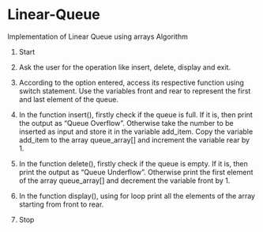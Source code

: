 # Linear-Queue
Implementation of Linear Queue using arrays
Algorithm 

1. Start 

2. Ask the user for the operation like insert, delete, display and exit. 

3. According to the option entered, access its respective function using switch statement. Use the variables front and rear to represent the first and last element of the queue.

4. In the function insert(), firstly check if the queue is full. If it is, then print the output as “Queue Overflow”. Otherwise take the number to be inserted as input and store it in the variable add_item. Copy the variable add_item to the array queue_array[] and increment the variable rear by 1.

5. In the function delete(), firstly check if the queue is empty. If it is, then print the output as “Queue Underflow”. Otherwise print the first element of the array queue_array[] and decrement the variable front by 1.

6. In the function display(), using for loop print all the elements of the array starting from front to rear.

7. Stop
